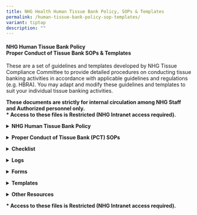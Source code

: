 ```yaml
---
title: NHG Health Human Tissue Bank Policy, SOPs & Templates
permalink: /human-tissue-bank-policy-sop-templates/
variant: tiptap
description: ""
---
```

<h4><strong>NHG Human Tissue Bank Policy</strong><br><strong>Proper Conduct of Tissue Bank SOPs &amp; Templates</strong></h4>
<p>These are a set of guidelines and templates developed by NHG Tissue Compliance
Committee to provide detailed procedures on conducting tissue banking activities
in accordance with applicable guidelines and regulations (e.g. HBRA). You
may adapt and modify these guidelines and templates to suit your individual
tissue banking activities.</p>
<p><strong>These documents are strictly for internal circulation among NHG Staff and Authorized personnel only.</strong>
<br><strong>* Access to these files is Restricted (NHG Intranet access required).</strong>
</p>
<p></p>
<div data-type="detailGroup" class="isomer-accordion-group isomer-accordion isomer-accordion-white">
<details class="isomer-details">
<summary><strong>NHG Human Tissue Bank Policy</strong>
</summary>
<div data-type="detailsContent" class="isomer-details-content">
<p><a href="https://mynhg.nhg.com.sg/dept/RCU/_layouts/15/guestaccess.aspx?guestaccesstoken=TOWwLxxqKgiYSOah%2bHdecyAt2c%2fOiTIwyrGz3yVTTek%3d&amp;docid=2_1bb1f0d446b0c4ac8b6c75d1426a58b3e&amp;rev=1" rel="noopener noreferrer nofollow" target="_blank"><u>1601-A02&nbsp;NHG&nbsp;Policy&nbsp;for&nbsp;Tissue&nbsp;Banks</u></a>
</p>
<p></p>
</div>
</details>
</div>
<p></p>
<div data-type="detailGroup" class="isomer-accordion-group isomer-accordion isomer-accordion-white">
<details class="isomer-details">
<summary><strong>Proper Conduct of Tissue Bank (PCT) SOPs</strong>
</summary>
<div data-type="detailsContent" class="isomer-details-content">
<p><a href="https://mynhg.nhg.com.sg/dept/RCU/Shared%20Library/Tissue%20Banking/NHG%20Proper%20Conduct%20of%20Tissue%20Bank%20(1500)%20SOPs%20%26%20guidance%20documents/1501-A01%20Prep%20Maintaining%20and%20Communicating%20PCT%20SOPs.pdf" rel="noopener noreferrer nofollow" target="_blank"><u>1501-A01&nbsp;Prep&nbsp;Maintaining&nbsp;and&nbsp;Communicating&nbsp;PCT&nbsp;SOPs</u></a>
</p>
<p><a href="https://mynhg.nhg.com.sg/dept/RCU/Shared%20Library/Tissue%20Banking/NHG%20Proper%20Conduct%20of%20Tissue%20Bank%20(1500)%20SOPs%20%26%20guidance%20documents/1501-A02%20Responsibilities%20of%20the%20Tissue%20Bank%20and%20Tissue%20Collection%20Team.pdf" rel="noopener noreferrer nofollow" target="_blank"><u>1501-A02&nbsp;Responsibilities&nbsp;of&nbsp;the&nbsp;Tissue&nbsp;Bank and Tissue Collection Team</u></a>
</p>
<p><a href="https://mynhg.nhg.com.sg/dept/RCU/Shared%20Library/Tissue%20Banking/NHG%20Proper%20Conduct%20of%20Tissue%20Bank%20(1500)%20SOPs%20%26%20guidance%20documents/1501-A03%20Training%20and%20Education.pdf" rel="noopener noreferrer nofollow" target="_blank"><u>1501-A03&nbsp;Training&nbsp;and&nbsp;Education</u></a>
</p>
<p><a href="https://mynhg.nhg.com.sg/dept/RCU/Shared%20Library/Tissue%20Banking/NHG%20Proper%20Conduct%20of%20Tissue%20Bank%20(1500)%20SOPs%20%26%20guidance%20documents/1501-B01%20Pre%20Initiation%20of%20Tissue%20Banking%20Activities.pdf" rel="noopener noreferrer nofollow" target="_blank"><u>1501-B01&nbsp;Pre-Initiation&nbsp;of&nbsp;Tissue&nbsp;Banking&nbsp;Activities</u></a>
</p>
<p><a href="https://mynhg.nhg.com.sg/dept/RCU/Shared%20Library/Tissue%20Banking/NHG%20Proper%20Conduct%20of%20Tissue%20Bank%20(1500)%20SOPs%20%26%20guidance%20documents/1501-B02%20Interaction%20with%20the%20NHG%20TCC.pdf" rel="noopener noreferrer nofollow" target="_blank"><u>1501-B02&nbsp;Interaction&nbsp;with&nbsp;NHG&nbsp;Tissue&nbsp;Compliance&nbsp;Committee</u></a>
</p>
<p><a href="https://mynhg.nhg.com.sg/dept/RCU/Shared%20Library/Tissue%20Banking/NHG%20Proper%20Conduct%20of%20Tissue%20Bank%20(1500)%20SOPs%20%26%20guidance%20documents/1501-B03%20Documentation.pdf" rel="noopener noreferrer nofollow" target="_blank"><u>1501-B03&nbsp;Documentation</u></a>
</p>
<p><a href="https://mynhg.nhg.com.sg/dept/RCU/Shared%20Library/Tissue%20Banking/NHG%20Proper%20Conduct%20of%20Tissue%20Bank%20(1500)%20SOPs%20%26%20guidance%20documents/1501-B04%20Quality%20Management%20of%20Tissue%20Banks%20and%20Tissue%20Collections.pdf" rel="noopener noreferrer nofollow" target="_blank"><u>1501-B04&nbsp;Quality Management&nbsp;of&nbsp;Tissue&nbsp;Banks and Tissue Collections</u></a>
</p>
<p><a href="https://mynhg.nhg.com.sg/dept/RCU/Shared%20Library/Tissue%20Banking/NHG%20Proper%20Conduct%20of%20Tissue%20Bank%20(1500)%20SOPs%20%26%20guidance%20documents/1501-B05%20Data%20Management.pdf" rel="noopener noreferrer nofollow" target="_blank"><u>1501-B05&nbsp;Data&nbsp;Management</u></a>
</p>
<p><a href="https://mynhg.nhg.com.sg/dept/RCU/Shared%20Library/Tissue%20Banking/NHG%20Proper%20Conduct%20of%20Tissue%20Bank%20(1500)%20SOPs%20%26%20guidance%20documents/1501-B06%20Release%20of%20Tissue%20Specimens.pdf" rel="noopener noreferrer nofollow" target="_blank"><u>1501-B06&nbsp;Release&nbsp;of&nbsp;Tissue&nbsp;Specimens</u></a>
</p>
<p><a href="https://mynhg.nhg.com.sg/dept/RCU/Shared%20Library/Tissue%20Banking/NHG%20Proper%20Conduct%20of%20Tissue%20Bank%20(1500)%20SOPs%20%26%20guidance%20documents/1501-B07%20Closure%20of%20Tissue%20Bank%20and%20or%20Tissue%20Collection.pdf" rel="noopener noreferrer nofollow" target="_blank"><u>1501-B07&nbsp;Closure&nbsp;of&nbsp;Tissue&nbsp;Bank and or Tissue Collection</u></a>
</p>
<p><a href="https://mynhg.nhg.com.sg/dept/RCU/Shared%20Library/Tissue%20Banking/NHG%20Proper%20Conduct%20of%20Tissue%20Bank%20(1500)%20SOPs%20%26%20guidance%20documents/1501-C01%20Informed%20Consent%20Form%20and%20Process%20Requirements.pdf" rel="noopener noreferrer nofollow" target="_blank"><u>1501-C01&nbsp;Informed&nbsp;Consent Form and Process Requirements</u></a>
</p>
<p><a href="https://mynhg.nhg.com.sg/dept/RCU/Shared%20Library/Tissue%20Banking/NHG%20Proper%20Conduct%20of%20Tissue%20Bank%20(1500)%20SOPs%20%26%20guidance%20documents/1501-C02%20Donor%20Recruitment.pdf" rel="noopener noreferrer nofollow" target="_blank"><u>1501-C02&nbsp;Donor&nbsp;Recruitment</u></a>
</p>
<p><a href="https://mynhg.nhg.com.sg/dept/RCU/Shared%20Library/Tissue%20Banking/NHG%20Proper%20Conduct%20of%20Tissue%20Bank%20(1500)%20SOPs%20%26%20guidance%20documents/1501-C03%20Donor%20Management.pdf" rel="noopener noreferrer nofollow" target="_blank"><u>1501-C03&nbsp;Donor&nbsp;Management</u></a>
</p>
<p><a href="https://mynhg.nhg.com.sg/dept/RCU/Shared%20Library/Tissue%20Banking/NHG%20Proper%20Conduct%20of%20Tissue%20Bank%20(1500)%20SOPs%20%26%20guidance%20documents/1501-C04%20Management%20of%20Incidental%20Findings.pdf" rel="noopener noreferrer nofollow" target="_blank"><u>1501-C04&nbsp;Management&nbsp;of&nbsp;Incidental&nbsp;Findings</u></a>
</p>
<p><a href="https://mynhg.nhg.com.sg/dept/RCU/Shared%20Library/Tissue%20Banking/NHG%20Proper%20Conduct%20of%20Tissue%20Bank%20(1500)%20SOPs%20%26%20guidance%20documents/1501-C05%20Human%20Tissue%20Specimen%20Management.pdf" rel="noopener noreferrer nofollow" target="_blank"><u>1501-C05&nbsp;Human&nbsp;Tissue&nbsp;Specimen</u></a>
</p>
<p></p>
</div>
</details>
</div>
<p></p>
<div data-type="detailGroup" class="isomer-accordion-group isomer-accordion isomer-accordion-white">
<details class="isomer-details">
<summary><strong>Checklist</strong>
</summary>
<div data-type="detailsContent" class="isomer-details-content">
<p><a href="https://mynhg.nhg.com.sg/dept/RCU/Shared%20Library/Tissue%20Banking/NHG%20Proper%20Conduct%20of%20Tissue%20Bank%20Forms%20and%20Templates/1502-01%20NHG%20Tissue%20Bank%20and%20Tissue%20Collection%20Review%20Checklist.docx" rel="noopener noreferrer nofollow" target="_blank"><u>1502-01&nbsp;NHG&nbsp;Tissue&nbsp;Bank&nbsp;Review&nbsp;Checklist</u></a>
</p>
<p><a href="https://mynhg.nhg.com.sg/dept/RCU/Shared%20Library/Tissue%20Banking/NHG%20Proper%20Conduct%20of%20Tissue%20Bank%20Forms%20and%20Templates/1502-02%20Eligibility%20Checklist.docx" rel="noopener noreferrer nofollow" target="_blank"><u>1502-02&nbsp;Eligibility&nbsp;Checklist</u></a>
</p>
<p><a href="https://mynhg.nhg.com.sg/dept/RCU/Shared%20Library/Tissue%20Banking/NHG%20Proper%20Conduct%20of%20Tissue%20Bank%20Forms%20and%20Templates/1502-03%20Tissue%20Bank%20and%20or%20Tissue%20Collection%20Closure%20Checklist_V1.0_12Nov2024.docx" rel="noopener nofollow" target="_blank">1502-03 Tissue Bank and or Tissue Collection Closure Checklist</a>
</p>
</div>
</details>
</div>
<p></p>
<div data-type="detailGroup" class="isomer-accordion-group isomer-accordion isomer-accordion-white">
<details class="isomer-details">
<summary><strong>Logs</strong>
</summary>
<div data-type="detailsContent" class="isomer-details-content">
<p><a href="https://mynhg.nhg.com.sg/dept/RCU/Shared%20Library/Tissue%20Banking/NHG%20Proper%20Conduct%20of%20Tissue%20Bank%20Forms%20and%20Templates/1503-01%20Tissue%20Responsibility%20and%20Delegation%20Log.docx" rel="noopener noreferrer nofollow" target="_blank"><u>1503-01 Tissue Responsibility and Delegation Log</u></a>
</p>
<p><a href="https://mynhg.nhg.com.sg/dept/RCU/Shared%20Library/Tissue%20Banking/NHG%20Proper%20Conduct%20of%20Tissue%20Bank%20Forms%20and%20Templates/1503-02%20Tissue%20Bank%20SOP%20Communication%20Log.docx" rel="noopener noreferrer nofollow" target="_blank"><u>1503-02&nbsp;Tissue&nbsp;Bank&nbsp;SOP&nbsp;Communication&nbsp;Log</u></a>
</p>
<p><a href="https://mynhg.nhg.com.sg/dept/RCU/Shared%20Library/Tissue%20Banking/NHG%20Proper%20Conduct%20of%20Tissue%20Bank%20Forms%20and%20Templates/1503-03%20Donor%20Screening%20and%20Enrollment%20Log.docx" rel="noopener noreferrer nofollow" target="_blank"><u>1503-03&nbsp;Donor&nbsp;Screening&nbsp;and&nbsp;Enrollment&nbsp;Log</u></a>
</p>
<p><a href="https://mynhg.nhg.com.sg/dept/RCU/Shared%20Library/Tissue%20Banking/NHG%20Proper%20Conduct%20of%20Tissue%20Bank%20Forms%20and%20Templates/1503-04%20Donor%20Identification%20log.docx" rel="noopener noreferrer nofollow" target="_blank"><u>1503-04&nbsp;Donor&nbsp;Identification&nbsp;log</u></a>
</p>
<p><a href="https://mynhg.nhg.com.sg/dept/RCU/Shared%20Library/Tissue%20Banking/NHG%20Proper%20Conduct%20of%20Tissue%20Bank%20Forms%20and%20Templates/1503-05%20Speciment%20Inventory%20Log.docx" rel="noopener noreferrer nofollow" target="_blank"><u>1503-05&nbsp;Specimen&nbsp;Inventory&nbsp;Log</u></a>
</p>
<p><a href="https://mynhg.nhg.com.sg/dept/RCU/Shared%20Library/Tissue%20Banking/NHG%20Proper%20Conduct%20of%20Tissue%20Bank%20Forms%20and%20Templates/1503-06%20Temperature%20Log.docx" rel="noopener noreferrer nofollow" target="_blank"><u>1503-06&nbsp;Temperature&nbsp;Log</u></a>
</p>
<p><a href="https://mynhg.nhg.com.sg/dept/RCU/Shared%20Library/Tissue%20Banking/NHG%20Proper%20Conduct%20of%20Tissue%20Bank%20Forms%20and%20Templates/1503-07%20Specimen%20Destruction%20Log.docx" rel="noopener noreferrer nofollow" target="_blank"><u>1503-07&nbsp;Specimen&nbsp;Destruction&nbsp;Log</u></a>
</p>
<p><a href="https://mynhg.nhg.com.sg/dept/RCU/Shared%20Library/Tissue%20Banking/NHG%20Proper%20Conduct%20of%20Tissue%20Bank%20Forms%20and%20Templates/1503-08%20Tissue%20Team%20Meeting%20Attendance%20Log.docx" rel="noopener noreferrer nofollow" target="_blank"><u>1503-08 Tissue Team Meeting Attendance Log</u></a>
</p>
<p><a href="https://mynhg.nhg.com.sg/dept/RCU/Shared%20Library/Tissue%20Banking/NHG%20Proper%20Conduct%20of%20Tissue%20Bank%20Forms%20and%20Templates/1503-09%20Human%20Tissue%20Informed%20Consent%20Form%20Information%20Tracking%20Log.docx" rel="noopener noreferrer nofollow" target="_blank"><u>1503-09&nbsp;Human&nbsp;Tissue&nbsp;Informed&nbsp;Consent&nbsp;Form&nbsp;Information&nbsp;Tracking&nbsp;Log</u></a>
</p>
<p><a href="https://mynhg.nhg.com.sg/dept/RCU/Shared%20Library/Tissue%20Banking/NHG%20Proper%20Conduct%20of%20Tissue%20Bank%20Forms%20and%20Templates/1503-10%20Untoward%20Occurrence%20and%20Serious%20Adverse%20Event%20Tracking%20Log.docx" rel="noopener noreferrer nofollow" target="_blank"><u>1503-10 Untoward Occurrence/ Serious Adverse Event Tracking Log</u></a>
</p>
<p><a href="https://mynhg.nhg.com.sg/dept/RCU/Shared%20Library/Tissue%20Banking/NHG%20Proper%20Conduct%20of%20Tissue%20Bank%20Forms%20and%20Templates/1503-11%20Non-compliance%20Tracking%20Log.docx" rel="noopener noreferrer nofollow" target="_blank"><u>1503-11 Non-Compliance / Protocol Deviation Tracking Log</u></a>
</p>
<p></p>
</div>
</details>
</div>
<p></p>
<div data-type="detailGroup" class="isomer-accordion-group isomer-accordion isomer-accordion-white">
<details class="isomer-details">
<summary><strong>Forms</strong>
</summary>
<div data-type="detailsContent" class="isomer-details-content">
<p><a href="https://mynhg.nhg.com.sg/dept/RCU/Shared%20Library/Tissue%20Banking/NHG%20Proper%20Conduct%20of%20Tissue%20Bank%20Forms%20and%20Templates/1504-02%20Training%20Record%20Form.doc" rel="noopener noreferrer nofollow" target="_blank"><u>1504-02&nbsp;Training&nbsp;Record&nbsp;Form</u></a>
</p>
<p><a href="https://mynhg.nhg.com.sg/dept/RCU/Shared%20Library/Tissue%20Banking/NHG%20Proper%20Conduct%20of%20Tissue%20Bank%20Forms%20and%20Templates/1504-03%20Laboratory%20Request%20Form.docx" rel="noopener noreferrer nofollow" target="_blank"><u>1504-03&nbsp;Laboratory&nbsp;Request&nbsp;Form</u></a>
</p>
<p><a href="https://mynhg.nhg.com.sg/dept/RCU/Shared%20Library/Tissue%20Banking/NHG%20Proper%20Conduct%20of%20Tissue%20Bank%20Forms%20and%20Templates/1504-04%20Tissue%20Specimen%20Request%20Form.docx" rel="noopener noreferrer nofollow" target="_blank"><u>1504-04&nbsp;Tissue&nbsp;Specimen&nbsp;Request&nbsp;Form</u></a>
</p>
<p><a href="https://mynhg.nhg.com.sg/dept/RCU/Shared%20Library/Tissue%20Banking/NHG%20Proper%20Conduct%20of%20Tissue%20Bank%20Forms%20and%20Templates/1504-05%20Tissue%20Specimen%20Retrieval%20Form.docx" rel="noopener noreferrer nofollow" target="_blank"><u>1504-05&nbsp;Tissue Specimen Retrieval&nbsp;Form</u></a>
</p>
<p><a href="https://mynhg.nhg.com.sg/dept/RCU/Shared%20Library/Tissue%20Banking/NHG%20Proper%20Conduct%20of%20Tissue%20Bank%20Forms%20and%20Templates/1504-06%20Withdrawal%20of%20Participation%20Form.docx" rel="noopener noreferrer nofollow" target="_blank"><u>1504-06&nbsp;Withdrawal&nbsp;of&nbsp;Participation&nbsp;Form</u></a>
</p>
<p><a href="https://mynhg.nhg.com.sg/dept/RCU/Shared%20Library/Tissue%20Banking/NHG%20Proper%20Conduct%20of%20Tissue%20Bank%20Forms%20and%20Templates/1504-09%20Tissue%20Handover%20Form.docx" rel="noopener nofollow" target="_blank">1504-09 Tissue Handover Form</a>
</p>
<p></p>
</div>
</details>
</div>
<p></p>
<div data-type="detailGroup" class="isomer-accordion-group isomer-accordion isomer-accordion-white">
<details class="isomer-details">
<summary><strong>Templates</strong>
</summary>
<div data-type="detailsContent" class="isomer-details-content">
<p><a href="https://mynhg.nhg.com.sg/dept/RCU/Shared%20Library/Tissue%20Banking/NHG%20Proper%20Conduct%20of%20Tissue%20Bank%20Forms%20and%20Templates/1505-01%20Tissue%20File%20Contents%20Template.docx" rel="noopener noreferrer nofollow" target="_blank"><u>1505-01 Tissue File Contents Template</u></a>
</p>
<p><a href="https://mynhg.nhg.com.sg/dept/RCU/Shared%20Library/Tissue%20Banking/NHG%20Proper%20Conduct%20of%20Tissue%20Bank%20Forms%20and%20Templates/1505-02%20Corrective%20Action%20and%20Preventive%20Action%20Plan%20(CAPA)%20Template.docx" rel="noopener noreferrer nofollow" target="_blank"><u>1505-02&nbsp;Corrective&nbsp;Action&nbsp;and&nbsp;Preventive&nbsp;Action&nbsp;Plan&nbsp;(CAPA)&nbsp;Template</u></a>
</p>
<p><a href="https://mynhg.nhg.com.sg/dept/RCU/Shared%20Library/Tissue%20Banking/NHG%20Proper%20Conduct%20of%20Tissue%20Bank%20Forms%20and%20Templates/1505-03%20Letter%20of%20Undertaking%20for%20Leftover%20Tissues%20template.docx" rel="noopener noreferrer nofollow" target="_blank"><u>1505-03 Letter of Undertaking for Leftover Tissues</u></a>
</p>
<p><a href="https://mynhg.nhg.com.sg/dept/RCU/Shared%20Library/Tissue%20Banking/NHG%20Proper%20Conduct%20of%20Tissue%20Bank%20Forms%20and%20Templates/1505-04%20Monitoring%20Plan%20Template.docx" rel="noopener nofollow" target="_blank">1505-04 Monitoring Plan Template</a>
</p>
<p><a href="https://mynhg.nhg.com.sg/dept/RCU/Shared%20Library/Tissue%20Banking/NHG%20Proper%20Conduct%20of%20Tissue%20Bank%20Forms%20and%20Templates/1505-05%20Note%20to%20File%20Template_V1.0_12Nov2024.docx" rel="noopener nofollow" target="_blank">1505-05 Note to File Template</a>
</p>
</div>
</details>
</div>
<p></p>
<div data-type="detailGroup" class="isomer-accordion-group isomer-accordion isomer-accordion-white">
<details class="isomer-details">
<summary><strong>Other Resources</strong>
</summary>
<div data-type="detailsContent" class="isomer-details-content">
<p><a href="https://mynhg.nhg.com.sg/dept/RCU/Shared%20Library/Tissue%20Banking/NHG%20Proper%20Conduct%20of%20Tissue%20Bank%20(1500)%20SOPs%20%26%20guidance%20documents/1506-01%20NHG%20Information%20Sheet%20for%20Tissue%20Donors%20(Incidental%20Finding).pdf" rel="noopener noreferrer nofollow" target="_blank"><u>1506-01&nbsp;NHG&nbsp;Information&nbsp;Sheet&nbsp;for&nbsp;Tissue&nbsp;Donors&nbsp;(Incidental&nbsp;Finding)</u></a>
</p>
<p><a href="https://mynhg.nhg.com.sg/dept/RCU/Shared%20Library/Tissue%20Banking/NHG%20Proper%20Conduct%20of%20Tissue%20Bank%20(1500)%20SOPs%20%26%20guidance%20documents/1506-02%20A%20quick%20guide%20%20for%20setting%20up%20and%20managing%20a%20tissue%20bank.pdf" rel="noopener noreferrer nofollow" target="_blank"><u>1506-02&nbsp;A Quick&nbsp;Guide&nbsp;for&nbsp;Setting&nbsp;Up and Managing a&nbsp;Tissue&nbsp;Bank</u></a>
</p>
<p><a href="https://mynhg.nhg.com.sg/dept/RCU/Shared%20Library/Tissue%20Banking/NHG%20Proper%20Conduct%20of%20Tissue%20Bank%20(1500)%20SOPs%20%26%20guidance%20documents/1506-03%20Witness%20requirement%20flow%20chart.pdf" rel="noopener noreferrer nofollow" target="_blank"><u>1506-03&nbsp;Witness&nbsp;requirement&nbsp;flow&nbsp;chart</u></a>
</p>
<p><a href="https://mynhg.nhg.com.sg/dept/RCU/Shared%20Library/Tissue%20Banking/NHG%20Proper%20Conduct%20of%20Tissue%20Bank%20(1500)%20SOPs%20%26%20guidance%20documents/1506-04%20HBRA%20Human%20Tissue%20Banking%20regulations%20and%20NHG%20Tissue%20Bank%20Policies%20Index.pdf" rel="noopener noreferrer nofollow" target="_blank"><u>1506-04 HBRA Human Tissue Banking regulations and NHG Tissue Bank Policies Index</u></a>
</p>
<p><a href="https://mynhg.nhg.com.sg/dept/RCU/Shared%20Library/Tissue%20Banking/NHG%20Proper%20Conduct%20of%20Tissue%20Bank%20(1500)%20SOPs%20%26%20guidance%20documents/1506-05%20Guidance%20To%20Store%20And%20Use%20Leftover%20Human%20Tissue%20for%20Future%20Research.pdf" rel="noopener noreferrer nofollow" target="_blank"><u>1506-05 NHG Guidance To Store And Use Leftover Human Tissue for Future Research</u></a>
</p>
<p><a href="https://mynhg.nhg.com.sg/dept/RCU/Shared%20Library/Tissue%20Banking/NHG%20Proper%20Conduct%20of%20Tissue%20Bank%20(1500)%20SOPs%20%26%20guidance%20documents/1506-06%20Introduction%20to%20Tissue%20Bank%20Quality%20Management%20Audit.pdf" rel="noopener noreferrer nofollow" target="_blank"><u>1506-06 Introduction to Tissue Bank Quality Management Audit</u></a>&nbsp;</p>
<p><a href="https://mynhg.nhg.com.sg/dept/RCU/Shared%20Library/Tissue%20Banking/NHG%20Proper%20Conduct%20of%20Tissue%20Bank%20(1500)%20SOPs%20%26%20guidance%20documents/1506-07%20Introduction%20to%20Tissue%20Bank%20Quality%20Management%20Site%20Initiation%20Visit.pdf" rel="noopener noreferrer nofollow" target="_blank"><u>1506-07 Introduction to Tissue Quality Management Site Initiation Visit</u></a>
</p>
<p></p>
</div>
</details>
</div>
<p></p>
<p><strong>* Access to these files is Restricted (NHG Intranet access required).</strong>
</p>
<p></p>
<p></p>
<p></p>
<p></p>
<p></p>
<p></p>
<p></p>
<p></p>
<p></p>
<p></p>
<p></p>
<p></p>
<p></p>
<p></p>
<p></p>
<p></p>
<p></p>
<p></p>
<p></p>
<p></p>
<p></p>